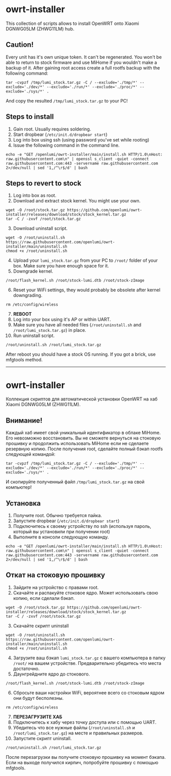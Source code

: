 # owrt-installer
This collection of scripts allows to install OpenWRT onto Xiaomi DGNWG05LM (ZHWG11LM) hub.

## Caution!
Every unit has it's own unique token. It can't be regenerated. You won't be able to return to stock firmware and use MiHome if you wouldn't make a backup of it.
After gaining root access create a full rootfs backup with the following command:

```
tar -cvpzf /tmp/lumi_stock.tar.gz -C / --exclude='./tmp/*' --exclude='./dev/*' --exclude='./run/*' --exclude='./proc/*' --exclude='./sys/*' .
```
And copy the resulted `/tmp/lumi_stock.tar.gz` to your PC!

## Steps to install
1. Gain root. Usually requires soldering.
2. Start dropbear (`/etc/init.d/dropbear start`)
3. Log into box using ssh (using password you've set while rooting)
4. Issue the following command in the command line.
```
echo -e "GET /openlumi/owrt-installer/main/install.sh HTTP/1.0\nHost: raw.githubusercontent.com\n" | openssl s_client -quiet -connect raw.githubusercontent.com:443 -servername raw.githubusercontent.com 2>/dev/null | sed '1,/^\r$/d' | bash
```

## Steps to revert to stock
1. Log into box as root.
2. Download and extract stock kernel. You might use your own.
```
wget -O /root/stock.tar.gz https://github.com/openlumi/owrt-installer/releases/download/stock/stock_kernel.tar.gz
tar -C / -zxvf /root/stock.tar.gz
```
3. Download uninstall script.
```
wget -O /root/uninstall.sh https://raw.githubusercontent.com/openlumi/owrt-installer/main/uninstall.sh
chmod +x /root/uninstall.sh
```
4. Upload your `lumi_stock.tar.gz` from your PC to `/root/` folder of your box. Make sure you have enough space for it.
5. Downgrade kernel.
```
/root/flash_kernel.sh /root/stock-lumi.dtb /root/stock-zImage
```
6. Reset your WiFi settings, they would probably be obsolete after kernel downgrading.
```
rm /etc/config/wireless
```
7. **REBOOT**
8. Log into your box using it's AP or within UART.
9. Make sure you have all needed files (`/root/uninstall.sh` and `/root/lumi_stock.tar.gz`) in place.
10. Run uninstall script.
```
/root/uninstall.sh /root/lumi_stock.tar.gz
```
After reboot you should have a stock OS running. If you got a brick, use mfgtools method.

---
# owrt-installer
Коллекция скриптов для автоматической установки OpenWRT на хаб Xiaomi DGNWG05LM (ZHWG11LM).

## Внимание!
Каждый хаб имеет свой уникальный идентификатор в облаке MiHome. Его невозможно восстановить. Вы не сможете вернуться на стоковую прошивку и продолжить использовать MiHome если не сделаете резервную копию.
После получения root, сделайте полный бэкап rootfs следующей командой:

```
tar -cvpzf /tmp/lumi_stock.tar.gz -C / --exclude='./tmp/*' --exclude='./dev/*' --exclude='./run/*' --exclude='./proc/*' --exclude='./sys/*' .
```
И скопируйте полученный файл `/tmp/lumi_stock.tar.gz` на свой компьютер!

## Установка
1. Получите root. Обычно требуется пайка.
2. Запустите dropbear (`/etc/init.d/dropbear start`)
3. Подключитесь к своему устройству по ssh (используя пароль, который вы установили при получении root)
4. Выполните в консоли следующую команду.
```
echo -e "GET /openlumi/owrt-installer/main/install.sh HTTP/1.0\nHost: raw.githubusercontent.com\n" | openssl s_client -quiet -connect raw.githubusercontent.com:443 -servername raw.githubusercontent.com 2>/dev/null | sed '1,/^\r$/d' | bash
```

## Откат на стоковую прошивку
1. Зайдите на устройство с правами root.
2. Скачайте и распакуйте стоковое ядро. Может использовать свою копию, если сделали бэкап.
```
wget -O /root/stock.tar.gz https://github.com/openlumi/owrt-installer/releases/download/stock/stock_kernel.tar.gz
tar -C / -zxvf /root/stock.tar.gz
```
3. Скачайте скрипт uninstall
```
wget -O /root/uninstall.sh https://raw.githubusercontent.com/openlumi/owrt-installer/main/uninstall.sh
chmod +x /root/uninstall.sh
```
4. Загрузите ваш бэкап `lumi_stock.tar.gz` с вашего компьютера в папку  `/root/` на вашем устройстве. Предварительно убедитесь что места достаточно.
5. Даунгрейдните ядро до стокового.
```
/root/flash_kernel.sh /root/stock-lumi.dtb /root/stock-zImage
```
6. Сбросьте ваши настройки WiFi, вероятнее всего со стоковым ядром они будут бесполезны.
```
rm /etc/config/wireless
```
7. **ПЕРЕЗАГРУЗИТЕ ХАБ**
8. Подключитесь к хабу через точку доступа или с помощью UART.
9. Убедитесь что все нужные файлы (`/root/uninstall.sh` и `/root/lumi_stock.tar.gz`) на месте и правильных размеров.
10. Запустите скрипт uninstall.
```
/root/uninstall.sh /root/lumi_stock.tar.gz
```
После перезагрузки вы получите стоковую прошивку на момент бэкапа. Если на выходе получился кирпич, попробуйте прошивку с помощью mfgtools.

